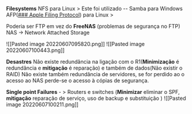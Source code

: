 **Filesystems** 
NFS para Linux > Este foi utilizado -- 
Samba para Windows
AFP([### Apple Filing Protocol](https://en.wikipedia.org/wiki/Apple_Filing_Protocol)) para Linux > 

Poderia ser FTP em vez do **FreeNAS** (problemas de segurança no FTP)
NAS -> Network Attached Storage 

![[Pasted image 20220607095820.png]]
![[Pasted image 20220607100443.png]]

**Desastres**
Não existe redundância na ligação com o R1(**Minimização** é redundância e **mitigação** é reparação) e também de dados(Não existir o RAID)
Não existe também redundância de servidores, se for perdido ao o acesso ao NAS perde-se o acesso à cópias de segurança.

**Single point Failures** - > Routers e switches (**Minimizar** eliminar o SPF, **mitigação** reparação de serviço, uso de backup e substituição )
![[Pasted image 20220607100211.png]]
